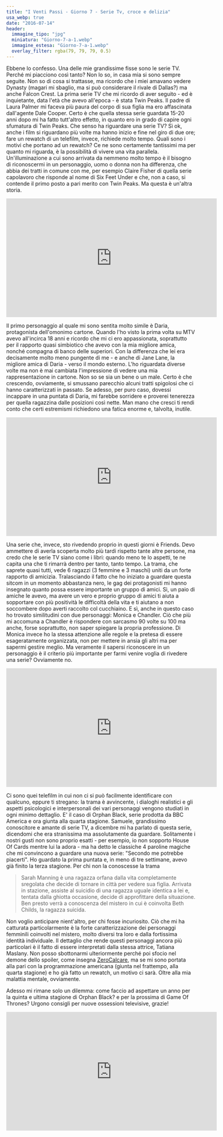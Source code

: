 ```yaml
---
title: "I Venti Passi - Giorno 7 - Serie Tv, croce e delizia"
usa_webp: true
date: "2016-07-14"
header:
  immagine_tipo: "jpg"
  miniatura: "Giorno-7-a-1.webp"
  immagine_estesa: "Giorno-7-a-1.webp"
  overlay_filter: rgba(79, 79, 79, 0.5)
---
```


Ebbene lo confesso. Una delle mie grandissime fisse sono le serie TV. Perché mi piacciono così tanto? Non lo so, in casa mia si sono sempre seguite. Non so di cosa si trattasse, ma ricordo che i miei amavano vedere Dynasty (magari mi sbaglio, ma si può considerare il rivale di Dallas?) ma anche Falcon Crest. La prima serie TV che mi ricordo di aver seguito - ed è inquietante, data l'età che avevo all'epoca - è stata Twin Peaks. Il padre di Laura Palmer mi faceva più paura del corpo di sua figlia ma ero affascinata dall'agente Dale Cooper. Certo è che quella stessa serie guardata 15-20 anni dopo mi ha fatto tutt'altro effetto, in quanto ero in grado di capire ogni sfumatura di Twin Peaks. Che senso ha riguardare una serie TV? Sì ok, anche i film si riguardano più volte ma hanno inizio e fine nel giro di due ore; fare un rewatch di un telefilm, invece, richiede molto tempo. Quali sono i motivi che portano ad un rewatch? Ce ne sono certamente tantissimi ma per quanto mi riguarda, è la possibilità di vivere una vita parallela. Un'illuminazione a cui sono arrivata da nemmeno molto tempo è il bisogno di riconoscermi in un personaggio, uomo o donna non ha differenza, che abbia dei tratti in comune con me, per esempio Claire Fisher di quella serie capolavoro che risponde al nome di Six Feet Under e che, non a caso, si contende il primo posto a pari merito con Twin Peaks. Ma questa è un'altra storia.

<iframe width="560" height="315" src="https://www.youtube.com/embed/jMtqyB88s1s" frameborder="0" allow="accelerometer; autoplay; encrypted-media; gyroscope; picture-in-picture" allowfullscreen></iframe>

Il primo personaggio al quale mi sono sentita molto simile è Daria, protagonista dell'omonimo cartone. Quando l'ho visto la prima volta su MTV avevo all'incirca 18 anni e ricordo che mi ci ero appassionata, soprattutto per il rapporto quasi simbiotico che avevo con la mia migliore amica, nonché compagna di banco delle superiori. Con la differenza che lei era decisamente molto meno pungente di me - e anche di Jane Lane, la migliore amica di Daria - verso il mondo esterno. L'ho riguardata diverse volte ma non è mai cambiata l'impressione di vedere una mia rappresentazione in cartone. Non so se sia un bene o un male. Certo è che crescendo, ovviamente, si smussano parecchio alcuni tratti spigolosi che ci hanno caratterizzati in passato. Se adesso, per puro caso, dovessi incappare in una puntata di Daria, mi farebbe sorridere e proverei tenerezza per quella ragazzina dalle posizioni così nette. Man mano che cresci ti rendi conto che certi estremismi richiedono una fatica enorme e, talvolta, inutile.

<iframe width="560" height="315" src="https://www.youtube.com/embed/sLisEEwYZvw" frameborder="0" allow="accelerometer; autoplay; encrypted-media; gyroscope; picture-in-picture" allowfullscreen></iframe>

Una serie che, invece, sto rivedendo proprio in questi giorni è Friends. Devo ammettere di averla scoperta molto più tardi rispetto tante altre persone, ma credo che le serie TV siano come i libri: quando meno te lo aspetti, te ne capita una che ti rimarrà dentro per tanto, tanto tempo. La trama, che saprete quasi tutti, vede 6 ragazzi (3 femmine e 3 maschi) uniti da un forte rapporto di amicizia. Tralasciando il fatto che ho iniziato a guardare questa sitcom in un momento abbastanza nero, le gag dei protagonisti mi hanno insegnato quanto possa essere importante un gruppo di amici. Sì, un paio di amiche le avevo, ma avere un vero e proprio gruppo di amici ti aiuta a sopportare con più positività le difficoltà della vita e ti aiutano a non soccombere dopo averti raccolto col cucchiaino. E sì, anche in questo caso ho trovato similitudini con due personaggi: Monica e Chandler. Ciò che più mi accomuna a Chandler è rispondere con sarcasmo 90 volte su 100 ma anche, forse soprattutto, non saper spiegare la propria professione. Di Monica invece ho la stessa attenzione alle regole e la pretesa di essere esageratamente organizzata, non per mettere in ansia gli altri ma per sapermi gestire meglio. Ma veramente il sapersi riconoscere in un personaggio è il criterio più importante per farmi venire voglia di rivedere una serie? Ovviamente no.

<iframe width="560" height="315" src="https://www.youtube.com/embed/do_BCA-vR9E" frameborder="0" allow="accelerometer; autoplay; encrypted-media; gyroscope; picture-in-picture" allowfullscreen></iframe>

Ci sono quei telefilm in cui non ci si può facilmente identificare con qualcuno, eppure ti stregano: la trama è avvincente, i dialoghi realistici e gli aspetti psicologici e interpersonali dei vari personaggi vengono studiati in ogni minimo dettaglio. E' il caso di Orphan Black, serie prodotta da BBC America e ora giunta alla quarta stagione. Samuele, grandissimo conoscitore e amante di serie TV, a dicembre mi ha parlato di questa serie, dicendomi che era stranissima ma assolutamente da guardare. Solitamente i nostri gusti non sono proprio esatti - per esempio, io non sopporto House Of Cards mentre lui la adora - ma ha detto le classiche 4 paroline magiche che mi convincono a guardare una nuova serie: "Secondo me potrebbe piacerti". Ho guardato la prima puntata e, in meno di tre settimane, avevo già finito la terza stagione. Per chi non la conoscesse la trama

> Sarah Manning è una ragazza orfana dalla vita completamente sregolata che decide di tornare in città per vedere sua figlia. Arrivata in stazione, assiste al suicidio di una ragazza uguale identica a lei e, tentata dalla ghiotta occasione, decide di approfittare della situazione. Ben presto verrà a conoscenza del mistero in cui è coinvolta Beth Childs, la ragazza suicida.

Non voglio anticipare nient'altro, per chi fosse incuriosito. Ciò che mi ha catturata particolarmente è la forte caratterizzazione dei personaggi femminili coinvolti nel mistero, molto diversi tra loro e dalla fortissima identità individuale. Il dettaglio che rende questi personaggi ancora più particolari è il fatto di essere interpretati dalla stessa attrice, Tatiana Maslany. Non posso sbottonarmi ulteriormente perché poi sfocio nel demone dello spoiler, come insegna [ZeroCalcare](https://www.zerocalcare.it/2012/05/28/il-demone-dello-spoiler/), ma se mi sono portata alla pari con la programmazione americana (giunta nel frattempo, alla quarta stagione) e ho già fatto un rewatch, un motivo ci sarà. Oltre alla mia malattia mentale, ovviamente.

Adesso mi rimane solo un dilemma: come faccio ad aspettare un anno per la quinta e ultima stagione di Orphan Black? e per la prossima di Game Of Thrones? Urgono consigli per nuove ossessioni televisive, grazie!

<iframe width="560" height="315" src="https://www.youtube.com/embed/s7L2PVdrb_8" frameborder="0" allow="accelerometer; autoplay; encrypted-media; gyroscope; picture-in-picture" allowfullscreen></iframe>
